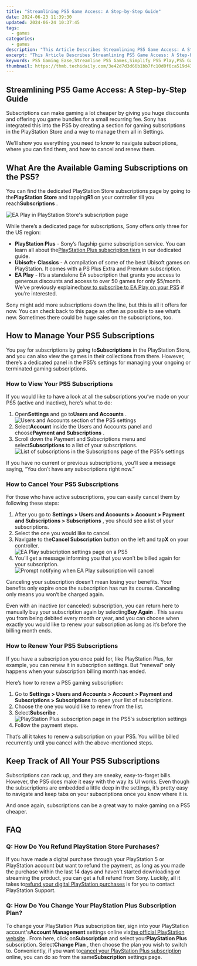 ```yaml
---
title: "Streamlining PS5 Game Access: A Step-by-Step Guide"
date: 2024-06-23 11:39:30
updated: 2024-06-24 10:37:45
tags:
  - games
categories:
  - games
description: "This Article Describes Streamlining PS5 Game Access: A Step-by-Step Guide"
excerpt: "This Article Describes Streamlining PS5 Game Access: A Step-by-Step Guide"
keywords: PS5 Gaming Ease,Streamline PS5 Games,Simplify PS5 Play,PS5 Game Access Guide,PS5 Game Installation,Easier PS5 Playing,Optimize PS5 Gaming
thumbnail: https://thmb.techidaily.com/3e42d7d3d66b1bb7fc10d0f6ca519d43c3162c70fd1186bee34b5c05700af6e2.jpg
---
```


## Streamlining PS5 Game Access: A Step-by-Step Guide

 Subscriptions can make gaming a lot cheaper by giving you huge discounts and offering you game bundles for a small recurring fee. Sony has integrated this into the PS5 by creating a section for gaming subscriptions in the PlayStation Store and a way to manage them all in Settings.

 We’ll show you everything you need to know to navigate subscriptions, where you can find them, and how to cancel and renew them.

## What Are the Available Gaming Subscriptions on the PS5?

 You can find the dedicated PlayStation Store subscriptions page by going to the**PlayStation Store** and tapping**R1** on your controller till you reach**Subscriptions** .

![EA Play in PlayStation Store's subscription page](https://static1.makeuseofimages.com/wordpress/wp-content/uploads/2023/08/ea-play-in-playstation-store-s-subscription-page.JPG)

 While there’s a dedicated page for subscriptions, Sony offers only three for the US region:

* **PlayStation Plus** \- Sony’s flagship game subscription service. You can learn all about the[PlayStation Plus subscription tiers](https://www.makeuseof.com/playstation-plus-essential-vs-extra-vs-premium/) in our dedicated guide.
* **Ubisoft+ Classics** \- A compilation of some of the best Ubisoft games on PlayStation. It comes with a PS Plus Extra and Premium subscription.
* **EA Play** \- It’s a standalone EA subscription that grants you access to generous discounts and access to over 50 games for only $5/month. We’ve previously explained[how to subscribe to EA Play on your PS5](https://www.makeuseof.com/how-to-subscribe-to-and-use-ea-play-on-ps5/) if you’re interested.

 Sony might add more subscriptions down the line, but this is all it offers for now. You can check back to this page as often as possible to see what’s new. Sometimes there could be huge sales on the subscriptions, too.

## How to Manage Your PS5 Subscriptions

 You pay for subscriptions by going to**Subscriptions** in the PlayStation Store, and you can also view the games in their collections from there. However, there’s a dedicated panel in the PS5’s settings for managing your ongoing or terminated gaming subscriptions.

### How to View Your PS5 Subscriptions

 If you would like to have a look at all the subscriptions you’ve made on your PS5 (active and inactive), here’s what to do:

1. Open**Settings** and go to**Users and Accounts** .  
![Users and Accounts section of the PS5 settings](https://static1.makeuseofimages.com/wordpress/wp-content/uploads/2023/08/users-and-accounts-section-of-the-ps5-settings.JPG)
2. Select**Account** inside the Users and Accounts panel and choose**Payment and Subscriptions** .
3. Scroll down the Payment and Subscriptions menu and select**Subscriptions** to a list of your subscriptions.  
![List of subscriptions in the Subscriptions page of the PS5's settings](https://static1.makeuseofimages.com/wordpress/wp-content/uploads/2023/08/list-of-subscriptions-in-the-subscriptions-page-of-the-ps5-s-settings.JPG)

 If you have no current or previous subscriptions, you’ll see a message saying, “You don’t have any subscriptions right now.”

### How to Cancel Your PS5 Subscriptions

 For those who have active subscriptions, you can easily cancel them by following these steps:

1. After you go to **Settings > Users and Accounts > Account > Payment and Subscriptions > Subscriptions** , you should see a list of your subscriptions.
2. Select the one you would like to cancel.
3. Navigate to the**Cancel Subscription** button on the left and tap**X** on your controller.  
![EA Play subscription settings page on a PS5](https://static1.makeuseofimages.com/wordpress/wp-content/uploads/2023/08/ea-play-subscription-settings-page-on-a-ps5.JPG)
4. You’ll get a message informing you that you won’t be billed again for your subscription.  
![Prompt notifying when EA Play subscription will cancel](https://static1.makeuseofimages.com/wordpress/wp-content/uploads/2023/08/prompt-notifying-when-ea-play-subscription-will-cancel.JPG)

 Canceling your subscription doesn’t mean losing your benefits. Your benefits only expire once the subscription has run its course. Canceling only means you won’t be charged again.

 Even with an inactive (or canceled) subscription, you can return here to manually buy your subscription again by selecting**Buy Again** . This saves you from being debited every month or year, and you can choose when exactly you would like to renew your subscription as long as it’s before the billing month ends.

### How to Renew Your PS5 Subscriptions

 If you have a subscription you once paid for, like PlayStation Plus, for example, you can renew it in subscription settings. But “renewal” only happens when your subscription billing month has ended.

Here’s how to renew a PS5 gaming subscription:

1. Go to **Settings > Users and Accounts > Account > Payment and Subscriptions > Subscriptions** to open your list of subscriptions.
2. Choose the one you would like to renew from the list.
3. Select**Subscribe** .  
![PlayStation Plus subscription page in the PS5's subscription settings](https://static1.makeuseofimages.com/wordpress/wp-content/uploads/2023/08/playstation-plus-subscription-page-in-the-ps5-s-subscription-settings.JPG)
4. Follow the payment steps.

 That’s all it takes to renew a subscription on your PS5\. You will be billed recurrently until you cancel with the above-mentioned steps.

## Keep Track of All Your PS5 Subscriptions

 Subscriptions can rack up, and they are sneaky, easy-to-forget bills. However, the PS5 does make it easy with the way its UI works. Even though the subscriptions are embedded a little deep in the settings, it’s pretty easy to navigate and keep tabs on your subscriptions once you know where it is.

 And once again, subscriptions can be a great way to make gaming on a PS5 cheaper.

## FAQ

### Q: How Do You Refund PlayStation Store Purchases?

 If you have made a digital purchase through your PlayStation 5 or PlayStation account but want to refund the payment, as long as you made the purchase within the last 14 days and haven't started downloading or streaming the product, you can get a full refund from Sony. Luckily, all it takes to[refund your digital PlayStation purchases](https://www.makeuseof.com/how-to-refund-game-ps4-ps5/) is for you to contact PlayStation Support.

### Q: How Do You Change Your PlayStation Plus Subscription Plan?

 To change your PlayStation Plus subscription tier, sign into your PlayStation account's**Account Management** settings online via[the official PlayStation website](https://id.sonyentertainmentnetwork.com/id/management%5Fca/?entry=p&pr%5Freferer=cam#/p/personal%5Finfo/list?cid=4a529aef-a3f3-41a6-a999-42f529175674&entry=p&state=cam%5F3af0585034c611577fab15ef3a9128ae) . From here, click on**Subscription** and select your**PlayStation Plus** subscription. Select**Change Plan** , then choose the plan you wish to switch to. Conveniently, if you want to[cancel your PlayStation Plus subscription](https://www.makeuseof.com/how-to-cancel-playstation-plus/) online, you can do so from the same**Subscription** settings page.


<ins class="adsbygoogle"
     style="display:block"
     data-ad-format="autorelaxed"
     data-ad-client="ca-pub-7571918770474297"
     data-ad-slot="1223367746"></ins>



<ins class="adsbygoogle"
     style="display:block"
     data-ad-client="ca-pub-7571918770474297"
     data-ad-slot="8358498916"
     data-ad-format="auto"
     data-full-width-responsive="true"></ins>
